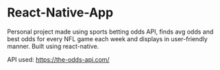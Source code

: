 # React-Native-App
Personal project made using sports betting odds API, finds avg odds and best odds for every NFL game each week and displays in user-friendly manner. Built using react-native. 

API used: https://the-odds-api.com/
